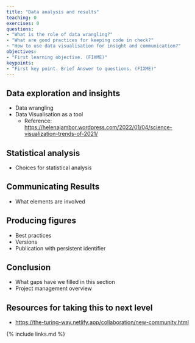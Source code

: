 ```yaml
---
title: "Data analysis and results"
teaching: 0
exercises: 0
questions:
- "What is the role of data wrangling?"
- "What are good practices for keeping code in check?"
- "How to use data visualisation for insight and communication?" 
objectives:
- "First learning objective. (FIXME)"
keypoints:
- "First key point. Brief Answer to questions. (FIXME)"
---
```


## Data exploration and insights

- Data wrangling
- Data Visualisation as a tool
  - Reference: https://helenajambor.wordpress.com/2022/01/04/science-visualization-trends-of-2021/

## Statistical analysis

- Choices for statistical analysis

## Communicating Results

- What elements are involved

## Producing figures

- Best practices
- Versions
- Publication with persistent identifier

## Conclusion
- What gaps have we filled in this section
- Project management overview 

## Resources for taking this to next level

- ​​https://the-turing-way.netlify.app/collaboration/new-community.html 

{% include links.md %}

